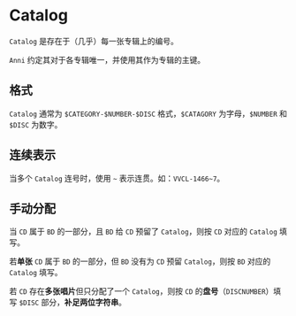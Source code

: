 # Catalog

`Catalog` 是存在于（几乎）每一张专辑上的编号。

`Anni` 约定其对于各专辑唯一，并使用其作为专辑的主键。

## 格式

`Catalog` 通常为 `$CATEGORY-$NUMBER-$DISC` 格式，`$CATAGORY` 为字母，`$NUMBER` 和 `$DISC` 为数字。

## 连续表示

当多个 `Catalog` 连号时，使用 `~` 表示连贯。如：`VVCL-1466~7`。

## 手动分配

当 `CD` 属于 `BD` 的一部分，且 `BD` 给 `CD` 预留了 `Catalog`，则按 `CD` 对应的 `Catalog` 填写。

若**单张** `CD` 属于 `BD` 的一部分，但 `BD` 没有为 `CD` 预留 `Catalog`，则按 `BD` 对应的 `Catalog` 填写。

若 `CD` 存在**多张唱片**但只分配了一个 `Catalog`，则按 `CD` 的**盘号**（`DISCNUMBER`）填写 `$DISC` 部分，**补足两位字符串**。
